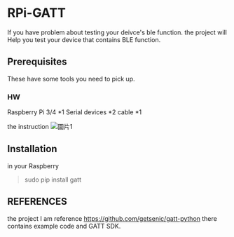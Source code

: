 # RPi-GATT
If you have problem about testing your deivce's ble function. the project will Help you test your device that contains BLE function.


## Prerequisites

These have some tools you need to pick up.

### HW
Raspberry Pi 3/4 *1
Serial devices *2
cable *1

the instruction
![圖片1](https://user-images.githubusercontent.com/22633988/151558605-51e352b3-ac64-432d-9b29-118bb4ec9f77.png)


## Installation
in your Raspberry
> sudo pip install gatt




## REFERENCES
the project I am reference https://github.com/getsenic/gatt-python there contains example code and GATT SDK.

